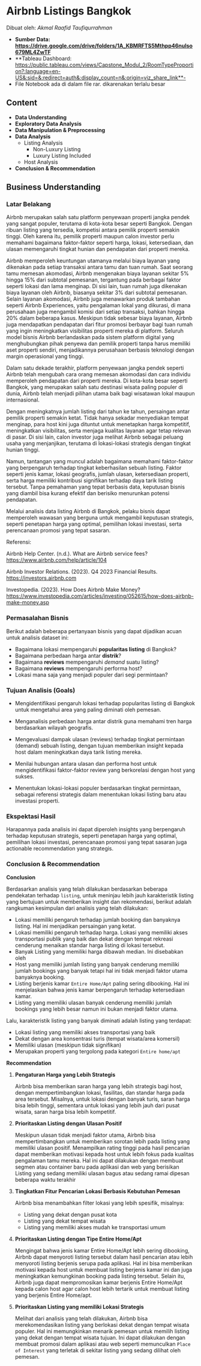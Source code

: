 # **Airbnb Listings Bangkok**
Dibuat oleh: *Akmal Raafid Taufiqurrahman*
- **Sumber Data: https://drive.google.com/drive/folders/1A_KBMRFTS5Mthpp46nulso679ML4ZwTF**
- **Tableau Dashboard: https://public.tableau.com/views/Capstone_Modul_2/RoomTypeProportion?:language=en-US&:sid=&:redirect=auth&:display_count=n&:origin=viz_share_link**-
- File Notebook ada di dalam file rar. dikarenakan terlalu besar

## **Content**

* **Data Understanding**
* **Exploratory Data Analysis**
* **Data Manipulation & Preprocessing**
* **Data Analysis**
    * Listing Analysis
        * Non-Luxury Listing
        * Luxury Listing Included
    * Host Analysis
* **Conclusion & Recommendation**

## **Business Understanding**

### **Latar Belakang**
Airbnb merupakan salah satu platform penyewaan properti jangka pendek yang sangat populer, terutama di kota-kota besar seperti Bangkok. Dengan ribuan listing yang tersedia, kompetisi antara pemilik properti semakin tinggi. Oleh karena itu, pemilik properti maupun calon investor perlu memahami bagaimana faktor-faktor seperti harga, lokasi, ketersediaan, dan ulasan memengaruhi tingkat hunian dan pendapatan dari properti mereka.

Airbnb memperoleh keuntungan utamanya melalui biaya layanan yang dikenakan pada setiap transaksi antara tamu dan tuan rumah. Saat seorang tamu memesan akomodasi, Airbnb mengenakan biaya layanan sekitar 5% hingga 15% dari subtotal pemesanan, tergantung pada berbagai faktor seperti lokasi dan lama menginap. Di sisi lain, tuan rumah juga dikenakan biaya layanan oleh Airbnb, biasanya sekitar 3% dari subtotal pemesanan. Selain layanan akomodasi, Airbnb juga menawarkan produk tambahan seperti Airbnb Experiences, yaitu pengalaman lokal yang dikurasi, di mana perusahaan juga mengambil komisi dari setiap transaksi, bahkan hingga 20% dalam beberapa kasus. Meskipun tidak sebesar biaya layanan, Airbnb juga mendapatkan pendapatan dari fitur promosi berbayar bagi tuan rumah yang ingin meningkatkan visibilitas properti mereka di platform. Seluruh model bisnis Airbnb berlandaskan pada sistem platform digital yang menghubungkan pihak penyewa dan pemilik properti tanpa harus memiliki aset properti sendiri, menjadikannya perusahaan berbasis teknologi dengan margin operasional yang tinggi.

Dalam satu dekade terakhir, platform penyewaan jangka pendek seperti Airbnb telah mengubah cara orang memesan akomodasi dan cara individu memperoleh pendapatan dari properti mereka. Di kota-kota besar seperti Bangkok, yang merupakan salah satu destinasi wisata paling populer di dunia, Airbnb telah menjadi pilihan utama baik bagi wisatawan lokal maupun internasional.

Dengan meningkatnya jumlah listing dari tahun ke tahun, persaingan antar pemilik properti semakin ketat. Tidak hanya sekadar menyediakan tempat menginap, para host kini juga dituntut untuk menetapkan harga kompetitif, meningkatkan visibilitas, serta menjaga kualitas layanan agar tetap relevan di pasar. Di sisi lain, calon investor juga melihat Airbnb sebagai peluang usaha yang menjanjikan, terutama di lokasi-lokasi strategis dengan tingkat hunian tinggi.

Namun, tantangan yang muncul adalah bagaimana memahami faktor-faktor yang berpengaruh terhadap tingkat keberhasilan sebuah listing. Faktor seperti jenis kamar, lokasi geografis, jumlah ulasan, ketersediaan properti, serta harga memiliki kontribusi signifikan terhadap daya tarik listing tersebut. Tanpa pemahaman yang tepat berbasis data, keputusan bisnis yang diambil bisa kurang efektif dan berisiko menurunkan potensi pendapatan.

Melalui analisis data listing Airbnb di Bangkok, pelaku bisnis dapat memperoleh wawasan yang berguna untuk mengambil keputusan strategis, seperti penetapan harga yang optimal, pemilihan lokasi investasi, serta perencanaan promosi yang tepat sasaran.

Referensi:

Airbnb Help Center. (n.d.). What are Airbnb service fees? https://www.airbnb.com/help/article/104

Airbnb Investor Relations. (2023). Q4 2023 Financial Results. https://investors.airbnb.com

Investopedia. (2023). How Does Airbnb Make Money? https://www.investopedia.com/articles/investing/052615/how-does-airbnb-make-money.asp

### **Permasalahan Bisnis**

Berikut adalah beberapa pertanyaan bisnis yang dapat dijadikan acuan untuk analisis dataset ini:

* Bagaimana lokasi mempengaruhi **popularitas listing** di Bangkok?
* Bagaimana perbedaan harga antar **distrik**?
* Bagaimana **reviews** mempengaruhi *demand* suatu listing?
* Bagaimana **reviews** mempengaruhi performa host?
* Lokasi mana saja yang menjadi populer dari segi permintaan?

### **Tujuan Analisis (Goals)**

- Mengidentifikasi pengaruh lokasi terhadap popularitas listing di Bangkok untuk mengetahui area yang paling diminati oleh pemesan.

- Menganalisis perbedaan harga antar distrik guna memahami tren harga berdasarkan wilayah geografis.

- Mengevaluasi dampak ulasan (reviews) terhadap tingkat permintaan (demand) sebuah listing, dengan tujuan memberikan insight kepada host dalam meningkatkan daya tarik listing mereka.

- Menilai hubungan antara ulasan dan performa host untuk mengidentifikasi faktor-faktor review yang berkorelasi dengan host yang sukses.

- Menentukan lokasi-lokasi populer berdasarkan tingkat permintaan, sebagai referensi strategis dalam menentukan lokasi listing baru atau investasi properti.

### **Ekspektasi Hasil**

Harapannya pada analisis ini dapat diperoleh insights yang berpengaruh terhadap keputusan strategis, seperti penetapan harga yang optimal, pemilihan lokasi investasi, perencanaan promosi yang tepat sasaran juga actionable recommendation yang strategis.

### **Conclusion & Recommendation**

**Conclusion**

Berdasarkan analisis yang telah dilakukan berdasarkan beberapa pendekatan terhadap `listing`, untuk meninjau lebih jauh karakteristik listing yang bertujuan untuk memberikan insight dan rekomendasi, berikut adalah rangkuman kesimpulan dari analisis yang telah dilakukan:

* Lokasi memiliki pengaruh terhadap jumlah booking dan banyaknya listing. Hal ini menjadikan persaingan yang ketat. 
* Lokasi memiliki pengaruh terhadap harga. Lokasi yang memiliki akses transportasi publik yang baik dan dekat dengan tempat rekreasi cenderung menaikan standar harga listing di lokasi tersebut.
* Banyak Listing yang memiliki harga dibawah median. Ini disebabkan oleh 
* Host yang memiliki jumlah listing yang banyak cenderung memiliki jumlah bookings yang banyak tetapi hal ini tidak menjadi faktor utama banyaknya booking.
* Listing berjenis kamar `Entire Home/Apt` paling sering dibooking. Hal ini menjelaskan bahwa jenis kamar berpengaruh terhadap ketersediaan kamar.
* Listing yang memiliki ulasan banyak cenderung memiliki jumlah bookings yang lebih besar namun ini bukan menjadi faktor utama.

Lalu, karakteristik listing yang banyak diminati adalah listing yang terdapat:

* Lokasi listing yang memiliki akses transportasi yang baik
* Dekat dengan area konsentrasi turis (tempat wisata/area komersil)
* Memiliki ulasan (meskipun tidak signifikan)
* Merupakan properti yang tergolong pada kategori `Entire home/apt`

**Recommendation**

1. **Pengaturan Harga yang Lebih Strategis**

    Airbnb bisa memberikan saran harga yang lebih strategis bagi host, dengan mempertimbangkan lokasi, fasilitas, dan standar harga pada area tersebut. Misalnya, untuk lokasi dengan banyak turis, saran harga bisa lebih tinggi, sementara untuk lokasi yang lebih jauh dari pusat wisata, saran harga bisa lebih kompetitif.

2. **Prioritaskan Listing dengan Ulasan Positif**

    Meskipun ulasan tidak menjadi faktor utama, Airbnb bisa mempertimbangkan untuk memberikan sorotan lebih pada listing yang memiliki ulasan positif. Menampilkan rating tinggi pada hasil pencarian dapat memberikan motivasi kepada host untuk lebih fokus pada kualitas pengalaman tamu mereka. Hal ini dapat dilakukan dengan membuat segmen atau container baru pada aplikasi dan web yang berisikan Listing yang sedang memiliki ulasan bagus atau sedang ramai dipesan beberapa waktu terakhir

3. **Tingkatkan Fitur Pencarian Lokasi Berbasis Kebutuhan Pemesan**

    Airbnb bisa menambahkan filter lokasi yang lebih spesifik, misalnya:

    * Listing yang dekat dengan pusat kota
    * Listing yang dekat tempat wisata
    * Listing yang memiliki akses mudah ke transportasi umum

4. **Prioritaskan Listing dengan Tipe Entire Home/Apt**

    Mengingat bahwa jenis kamar Entire Home/Apt lebih sering dibooking, Airbnb dapat menyoroti listing tersebut dalam hasil pencarian atau lebih menyoroti listing berjenis serupa pada aplikasi. Hal ini bisa memberikan motivasi kepada host untuk membuat listing berjenis kamar ini dan juga meningkatkan kemungkinan booking pada listing tersebut. Selain itu, Airbnb juga dapat mempromosikan kamar berjenis Entire Home/Apt kepada calon host agar calon host lebih tertarik untuk membuat listing yang berjenis Entire Home/apt.

5. **Prioritaskan Listing yang memiliki Lokasi Strategis**

    Melihat dari analisis yang telah dilakukan, Airbnb bisa merekomendasikan listing yang berlokasi dekat dengan tempat wisata populer. Hal ini memungkinkan menarik pemesan untuk memilih listing yang dekat dengan tempat wisata tujuan. Ini dapat dilakukan dengan membuat promosi dalam aplikasi atau web seperti memunculkan `Place of Interest` yang terletak di sekitar listing yang sedang dilihat oleh pemesan.
